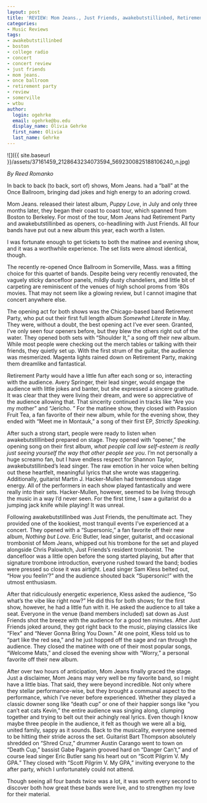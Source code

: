 ```yaml
---
layout: post
title: 'REVIEW: Mom Jeans., Just Friends, awakebutstillinbed, Retirement Part @ ONCE'
categories:
- Music Reviews
tags:
- awakebutstillinbed
- boston
- college radio
- concert
- concert review
- just friends
- mom jeans.
- once ballroom
- retirement party
- review
- somerville
- wtbu
author:
  login: ogehrke
  email: ogehrke@bu.edu
  display_name: Olivia Gehrke
  first_name: Olivia
  last_name: Gehrke
---
```

![]({{ site.baseurl }}/assets/37161459_2128643234073594_5692300825188106240_n.jpg)

_By Reed Romanko_

In back to back (to back, sort of) shows, Mom Jeans. had a “ball” at the Once Ballroom, bringing dad jokes and high energy to an adoring crowd.

Mom Jeans. released their latest album, _Puppy Love_, in July and only three months later, they began their coast to coast tour, which spanned from Boston to Berkeley. For most of the tour, Mom Jeans had Retirement Party and awakebutstillinbed as openers, co-headlining with Just Friends. All four bands have put out a new album this year, each worth a listen.

I was fortunate enough to get tickets to both the matinee and evening show, and it was a worthwhile experience. The set lists were almost identical, though.

The recently re-opened Once Ballroom in Somerville, Mass. was a fitting choice for this quartet of bands. Despite being very recently renovated, the vaguely sticky dancefloor panels, mildly dusty chandeliers, and little bit of carpeting are reminiscent of the venues of high school proms from ‘80s movies. That may not seem like a glowing review, but I cannot imagine that concert anywhere else.

The opening act for both shows was the Chicago-based band Retirement Party, who put out their first full length album _Somewhat Literate_ in May. They were, without a doubt, the best opening act I’ve ever seen. Granted, I’ve only seen four openers before, but they blew the others right out of the water. They opened both sets with “Shoulder It,” a song off their new album. While most people were checking out the merch tables or talking with their friends, they quietly set up. With the first strum of the guitar, the audience was mesmerized. Magenta lights rained down on Retirement Party, making them dreamlike and fantastical.

Retirement Party would have a little fun after each song or so, interacting with the audience. Avery Springer, their lead singer, would engage the audience with little jokes and banter, but she expressed a sincere gratitude. It was clear that they were living their dream, and were so appreciative of the audience allowing that. That sincerity continued in tracks like “Are you my mother” and “Jericho. ” For the matinee show, they closed with Passion Fruit Tea, a fan favorite of their new album, while for the evening show, they ended with “Meet me in Montauk,” a song of their first EP, _Strictly Speaking_.

After such a strong start, people were ready to listen when awakebutstillinbed prepared on stage. They opened with “opener,” the opening song on their first album, _what people call low self​-​esteem is really just seeing yourself the way that other people see you_. I’m not personally a huge screamo fan, but I have endless respect for Shannon Taylor, awakebutstillinbed’s lead singer. The raw emotion in her voice when belting out these heartfelt, meaningful lyrics that she wrote was staggering. Additionally, guitarist Martin J. Hacker-Mullen had tremendous stage energy. All of the performers in each show played fantastically and were really into their sets. Hacker-Mullen, however, seemed to be living through the music in a way I’d never seen. For the first time, I saw a guitarist do a jumping jack knife while playing! It was unreal.

Following awakebutstillinbed was Just Friends, the penultimate act. They provided one of the kookiest, most tranquil events I’ve experienced at a concert. They opened with a “Supersonic,” a fan favorite off their new album, _Nothing but Love_. Eric Butler, lead singer, guitarist, and occasional trombonist of Mom Jeans, whipped out his trombone for the set and played alongside Chris Palowitch, Just Friends’s resident trombonist. The dancefloor was a little open before the song started playing, but after that signature trombone introduction, everyone rushed toward the band; bodies were pressed so close it was airtight. Lead singer Sam Kless belted out, “How you feelin’?” and the audience shouted back “Supersonic!” with the utmost enthusiasm.

After that ridiculously energetic experience, Kless asked the audience, “So what’s the vibe like right now?” He did this for both shows; for the first show, however, he had a little fun with it. He asked the audience to all take a seat. Everyone in the venue (band members included) sat down as Just Friends shot the breeze with the audience for a good ten minutes. After Just Friends joked around, they got right back to the music, playing classics like “Flex” and “Never Gonna Bring You Down.” At one point, Kless told us to “part like the red sea,” and he just hopped off the sage and ran through the audience. They closed the matinee with one of their most popular songs, “Welcome Mats,” and closed the evening show with “Worry,” a personal favorite off their new album.

After over two hours of anticipation, Mom Jeans finally graced the stage. Just a disclaimer, Mom Jeans may very well be my favorite band, so I might have a little bias. That said, they were beyond incredible. Not only where they stellar performance-wise, but they brought a communal aspect to the performance, which I’ve never before experienced. Whether they played a classic downer song like “death cup” or one of their happier songs like “you can’t eat cats Kevin,” the entire audience was singing along, clumping together and trying to belt out their achingly real lyrics. Even though I know maybe three people in the audience, it felt as though we were all a big, united family, sappy as it sounds. Back to the musicality, everyone seemed to be hitting their stride across the set. Guitarist Bart Thompson absolutely shredded on “Shred Cruz,” drummer Austin Carango went to town on “Death Cup,” bassist Gabe Paganin grooved hard on “Danger Can’t,” and of course lead singer Eric Butler sang his heart out on “Scott Pilgrim V. My GPA.” They closed with “Scott Pilgrim V. My GPA,” inviting everyone to the after party, which I unfortunately could not attend.

Though seeing all four bands twice was a lot, it was worth every second to discover both how great these bands were live, and to strengthen my love for their material.